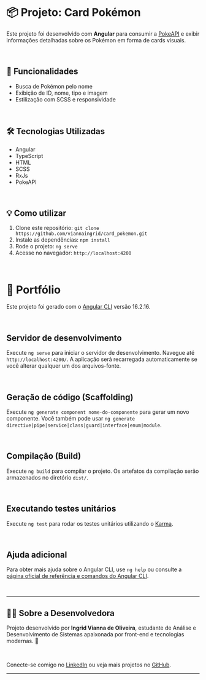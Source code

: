 <h1>📦 Projeto: Card Pokémon</h1>
  <p>
    Este projeto foi desenvolvido com <strong>Angular</strong> para consumir a <a href="https://pokeapi.co" target="_blank">PokeAPI</a> e exibir informações detalhadas sobre os Pokémon em forma de cards visuais.
  </p>
<br>
 <h2>🚀 Funcionalidades</h2>
  <ul>
    <li>Busca de Pokémon pelo nome</li>
    <li>Exibição de ID, nome, tipo e imagem</li>
    <li>Estilização com SCSS e responsividade</li>
  </ul>
  <br>
  <h2>🛠️ Tecnologias Utilizadas</h2>
  <div>
    <ul>
      <li>Angular</li>
      <li>TypeScript</li>
      <li>HTML</li>
      <li>SCSS</li>
      <li>RxJs</li>
      <li>PokeAPI</li>
    </ul>
  </div>
  <br>
  <h2>💡 Como utilizar</h2>
  <ol>
    <li>Clone este repositório: <code>git clone https://github.com/viannaingrid/card_pokemon.git</code></li>
    <li>Instale as dependências: <code>npm install</code></li>
    <li>Rode o projeto: <code>ng serve</code></li>
    <li>Acesse no navegador: <code>http://localhost:4200</code></li>
  </ol>
  <br>
  <h1>📁 Portfólio</h1>

<p>
  Este projeto foi gerado com o 
  <a href="https://github.com/angular/angular-cli" target="_blank">Angular CLI</a> 
  versão 16.2.16.
</p>
<br>
<h2>Servidor de desenvolvimento</h2>
<p>
  Execute <code>ng serve</code> para iniciar o servidor de desenvolvimento. Navegue até <code>http://localhost:4200/</code>. A aplicação será recarregada automaticamente se você alterar qualquer um dos arquivos-fonte.
</p>
<br>
<h2>Geração de código (Scaffolding)</h2>
<p>
  Execute <code>ng generate component nome-do-componente</code> para gerar um novo componente. Você também pode usar <code>ng generate directive|pipe|service|class|guard|interface|enum|module</code>.
</p>
<br>
<h2>Compilação (Build)</h2>
<p>
  Execute <code>ng build</code> para compilar o projeto. Os artefatos da compilação serão armazenados no diretório <code>dist/</code>.
</p>
<br>
<h2>Executando testes unitários</h2>
<p>
  Execute <code>ng test</code> para rodar os testes unitários utilizando o 
  <a href="https://karma-runner.github.io" target="_blank">Karma</a>.
</p>

<br>
<h2>Ajuda adicional</h2>
<p>
  Para obter mais ajuda sobre o Angular CLI, use <code>ng help</code> ou consulte a 
  <a href="https://angular.io/cli" target="_blank">página oficial de referência e comandos do Angular CLI</a>.
</p>
<br>
<hr>
    <h2>👩‍💻 Sobre a Desenvolvedora</h2>
  <p>
    Projeto desenvolvido por <strong>Ingrid Vianna de Oliveira</strong>, estudante de Análise e Desenvolvimento de Sistemas apaixonada por front-end e tecnologias modernas. 💜
  </p>
<br>
  <p>
    Conecte-se comigo no <a href="https://www.linkedin.com/in/ingrid-vianna/" target="_blank">LinkedIn</a> ou veja mais projetos no <a href="https://github.com/viannaingrid" target="_blank">GitHub</a>.
  </p>

  <hr>
